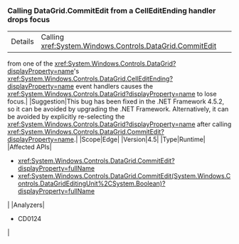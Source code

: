### Calling DataGrid.CommitEdit from a CellEditEnding handler drops focus

|   |   |
|---|---|
|Details|Calling <xref:System.Windows.Controls.DataGrid.CommitEdit>
from one of the <xref:System.Windows.Controls.DataGrid?displayProperty=name>&#39;s
<xref:System.Windows.Controls.DataGrid.CellEditEnding?displayProperty=name>
event handlers causes the <xref:System.Windows.Controls.DataGrid?displayProperty=name>
to lose focus.|
|Suggestion|This bug has been fixed in the .NET Framework 4.5.2, so it can be avoided by
upgrading the .NET Framework. Alternatively, it can be avoided by explicitly
re-selecting the <xref:System.Windows.Controls.DataGrid?displayProperty=name>
after calling <xref:System.Windows.Controls.DataGrid.CommitEdit?displayProperty=name>.|
|Scope|Edge|
|Version|4.5|
|Type|Runtime|
|Affected APIs|<ul><li><xref:System.Windows.Controls.DataGrid.CommitEdit?displayProperty=fullName></li><li><xref:System.Windows.Controls.DataGrid.CommitEdit(System.Windows.Controls.DataGridEditingUnit%2CSystem.Boolean)?displayProperty=fullName></li></ul>|
|Analyzers|<ul><li>CD0124</li></ul>|
